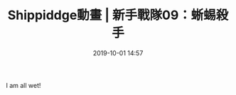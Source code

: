 ﻿---
layout: post
title: Shippiddge動畫 | 新手戰隊09：蜥蜴殺手
date:   2019-10-01 14:57
description: Shippiddge 極力用心製作的寶可夢粉絲向動畫！
  我會解釋影片中出現的英文片語，尤其妙挖種子超愛說雙關語～什麼是 "I am all wet"?
  今天就帶你來認識！
toc: false
share: true
comments: true
tags: Translations Shippiddge StarterSquad HollenXDYoutube
---

I am all wet!